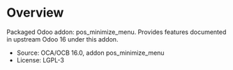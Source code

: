 # Overview

Packaged Odoo addon: pos_minimize_menu. Provides features documented in upstream Odoo 16 under this addon.

- Source: OCA/OCB 16.0, addon pos_minimize_menu
- License: LGPL-3
